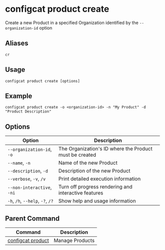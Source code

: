 # configcat product create
Create a new Product in a specified Organization identified by the `--organization-id` option
## Aliases
`cr`
## Usage
```
configcat product create [options]
```
## Example
```
configcat product create -o <organization-id> -n "My Product" -d "Product Description"
```
## Options
| Option | Description |
| ------ | ----------- |
| `--organization-id`, `-o` | The Organization's ID where the Product must be created |
| `--name`, `-n` | Name of the new Product |
| `--description`, `-d` | Description of the new Product |
| `--verbose`, `-v`, `/v` | Print detailed execution information |
| `--non-interactive`, `-ni` | Turn off progress rendering and interactive features |
| `-h`, `/h`, `--help`, `-?`, `/?` | Show help and usage information |
## Parent Command
| Command | Description |
| ------ | ----------- |
| [configcat product](configcat-product.md) | Manage Products |
